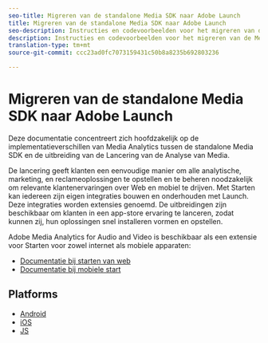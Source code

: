 ```yaml
---
seo-title: Migreren van de standalone Media SDK naar Adobe Launch
title: Migreren van de standalone Media SDK naar Adobe Launch
seo-description: Instructies en codevoorbeelden voor het migreren van de Media SDK naar Launch.
description: Instructies en codevoorbeelden voor het migreren van de Media SDK naar Launch.
translation-type: tm+mt
source-git-commit: ccc23ad0fc7073159431c50b8a8235b692803236

---
```



# Migreren van de standalone Media SDK naar Adobe Launch

Deze documentatie concentreert zich hoofdzakelijk op de implementatieverschillen van Media Analytics tussen de standalone Media SDK en de uitbreiding van de Lancering van de Analyse van Media.

De lancering geeft klanten een eenvoudige manier om alle analytische, marketing, en reclameoplossingen te opstellen en te beheren noodzakelijk om relevante klantenervaringen over Web en mobiel te drijven. Met Starten kan iedereen zijn eigen integraties bouwen en onderhouden met Launch. Deze integraties worden extensies genoemd.
De uitbreidingen zijn beschikbaar om klanten in een app-store ervaring te lanceren, zodat kunnen zij, hun oplossingen snel installeren vormen en opstellen.

Adobe Media Analytics for Audio and Video is beschikbaar als een extensie voor Starten voor zowel internet als mobiele apparaten:

* [Documentatie bij starten van web](https://docs.adobe.com/content/help/en/launch/using/extensions-ref/adobe-extension/media-analytics-extension/overview.html)
* [Documentatie bij mobiele start](https://aep-sdks.gitbook.io/docs/using-mobile-extensions/adobe-media-analytics)

## Platforms

* [Android](/help/sdk-implement/sdk-to-launch/sdk-to-launch-migration-platforms/sdk-to-launch-migration-android.md)
* [iOS](/help/sdk-implement/sdk-to-launch/sdk-to-launch-migration-platforms/sdk-to-launch-migration-ios.md)
* [JS](/help/sdk-implement/sdk-to-launch/sdk-to-launch-migration-platforms/sdk-to-launch-migration-js.md)


